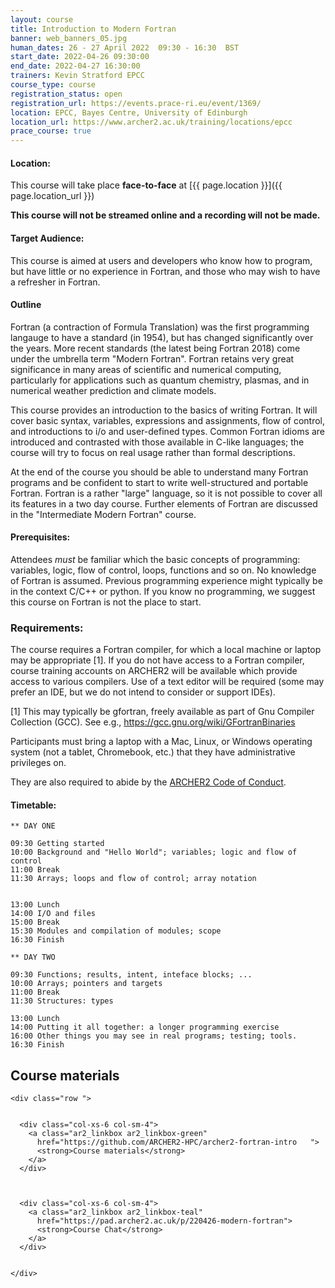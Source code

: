 ```yaml
---
layout: course
title: Introduction to Modern Fortran
banner: web_banners_05.jpg 
human_dates: 26 - 27 April 2022  09:30 - 16:30  BST
start_date: 2022-04-26 09:30:00
end_date: 2022-04-27 16:30:00
trainers: Kevin Stratford EPCC
course_type: course
registration_status: open
registration_url: https://events.prace-ri.eu/event/1369/  
location: EPCC, Bayes Centre, University of Edinburgh
location_url: https://www.archer2.ac.uk/training/locations/epcc
prace_course: true
---
```


#### Location:

This course will take place **face-to-face** at  [{{ page.location }}]({{ page.location_url }})

**This course will not be streamed online and a recording will not be made.**

#### Target Audience:

This course is aimed at users and developers who know how to program,
but have little or no experience in Fortran, and those who may wish to
have a refresher in Fortran.

#### Outline

Fortran (a contraction of Formula Translation) was the first programming
langauge to have a standard (in 1954), but has changed significantly over
the years. More recent standards (the latest being Fortran 2018) come
under the umbrella term "Modern Fortran". Fortran retains very great
significance in many areas of scientific and numerical computing,
particularly for applications such as quantum chemistry, plasmas, and in
numerical weather prediction and climate models.

This course provides an introduction to the basics of writing Fortran.
It will cover basic syntax, variables, expressions and assignments,
flow of control, and introductions to i/o and user-defined types.
Common Fortran idioms are introduced and contrasted with those
available in C-like languages; the course will try to focus on
real usage rather than formal descriptions.

At the end of the course you should be able to understand many Fortran
programs and be confident to start to write well-structured and portable
Fortran. Fortran is a rather "large" language, so it is not possible to
cover all its features in a two day course. Further elements of Fortran
are discussed in the "Intermediate Modern Fortran" course.

#### Prerequisites:

Attendees *must* be familiar which the basic concepts of
programming: variables, logic, flow of control, loops, functions and
so on. No knowledge of Fortran is assumed. Previous programming
experience might typically be in the context C/C++ or python.
If you know no programming, we suggest this course on Fortran is not
the place to start.

### Requirements:

The course requires a Fortran compiler, for which a local machine or
laptop may be appropriate [1]. If you do not have access to a Fortran
compiler, course training accounts on ARCHER2 will be available which
provide access to various compilers. Use of a text editor will be
required (some may prefer an IDE, but we do not intend to consider or
support IDEs).


[1] This may typically be gfortran, freely available as part of    Gnu Compiler Collection (GCC).
See e.g., <https://gcc.gnu.org/wiki/GFortranBinaries>


Participants must bring a laptop with a Mac, Linux, or Windows operating system (not a tablet, Chromebook, etc.) that they have administrative privileges on.

They are also required to abide by the [ARCHER2  Code of Conduct](../../../about/policies/code-of-conduct.html). 


#### Timetable:

```
** DAY ONE

09:30 Getting started
10:00 Background and "Hello World"; variables; logic and flow of control
11:00 Break
11:30 Arrays; loops and flow of control; array notation


13:00 Lunch
14:00 I/O and files
15:00 Break
15:30 Modules and compilation of modules; scope
16:30 Finish

** DAY TWO

09:30 Functions; results, intent, inteface blocks; ...
10:00 Arrays; pointers and targets
11:00 Break
11:30 Structures: types

13:00 Lunch
14:00 Putting it all together: a longer programming exercise
16:00 Other things you may see in real programs; testing; tools.
16:30 Finish
```

<section id="service">



<h2><a name="materials">Course materials</a></h2>



    <div class="row ">	

		
      <div class="col-xs-6 col-sm-4">
        <a class="ar2_linkbox ar2_linkbox-green" 
          href="https://github.com/ARCHER2-HPC/archer2-fortran-intro   ">
          <strong>Course materials</strong>         
        </a>
      </div>


 
      <div class="col-xs-6 col-sm-4">
        <a class="ar2_linkbox ar2_linkbox-teal" 
          href="https://pad.archer2.ac.uk/p/220426-modern-fortran">
          <strong>Course Chat</strong>       
        </a>
      </div>
		
 
 	</div>
		
		
					


<!-- 		
<h2><a name="videos">Videos</a></h2>

<h3>Session 1</h3>

<div>
	<iframe title="Video" width="560" height="315" src="https://www.youtube.com/embed/xxxxxxxxxxx" frameborder="0" allow="accelerometer; autoplay; encrypted-media; gyroscope; picture-in-picture" allowfullscreen></iframe>
</div>

 -->





<!-- 
<h2><a name="feedback">Feedback</a></h2>


    <div class="row ">	

      <div class="col-xs-6 col-sm-4">
        <a class="ar2_linkbox ar2_linkbox-teal" 


		   href="https://events.prace-ri.eu/event/1369/surveys/933"

		>
          <strong>Feedback</strong><br/>
          Please let us know what was great about this course and anything we can improve
        </a>
      </div>
    </div>
		
 -->		

 
</section>


